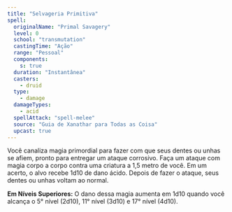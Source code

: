 ```yaml
---
title: "Selvageria Primitiva"
spell:
  originalName: "Primal Savagery"
  level: 0
  school: "transmutation"
  castingTime: "Ação"
  range: "Pessoal"
  components:
    s: true
  duration: "Instantânea"
  casters:
    - druid
  type:
    - damage
  damageTypes:
    - acid
  spellAttack: "spell-melee"
  source: "Guia de Xanathar para Todas as Coisa"
  upcast: true
---
```


Você canaliza magia primordial para fazer com que seus dentes ou unhas se afiem, pronto para entregar um ataque corrosivo. Faça um ataque com magia corpo a corpo contra uma criatura a 1,5 metro de você. Em um acerto, o alvo recebe 1d10 de dano ácido. Depois de fazer o ataque, seus dentes ou unhas voltam ao normal.

**Em Níveis Superiores:** O dano dessa magia aumenta em 1d10 quando você alcança o 5° nível (2d10), 11° nível (3d10) e 17° nível (4d10).
